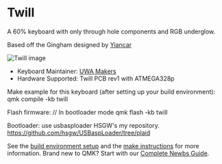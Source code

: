 # Twill

A 60% keyboard with only through hole components and RGB underglow.

Based off the Gingham designed by [Yiancar](https://yiancar-designs.com/portfolio/gingham/)

![Twill image](https://i.imgur.com/s4UtWqF.jpg)

* Keyboard Maintainer: [UWA Makers](https://wiki.uwamakers.com//)  
* Hardware Supported: Twill PCB rev1 with ATMEGA328p 

Make example for this keyboard (after setting up your build environment):
    qmk compile -kb twill

Flash firmware:
    // In bootloader mode
    qmk flash -kb twill

Bootloader:
use usbasploader HSGW's my repository.
https://github.com/hsgw/USBaspLoader/tree/plaid

See the [build environment setup](https://docs.qmk.fm/#/getting_started_build_tools) and the [make instructions](https://docs.qmk.fm/#/getting_started_make_guide) for more information. Brand new to QMK? Start with our [Complete Newbs Guide](https://docs.qmk.fm/#/newbs).
